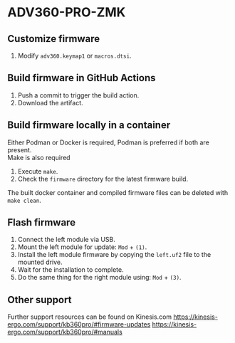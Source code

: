 # ADV360-PRO-ZMK

## Customize firmware

1. Modify `adv360.keymap1` or `macros.dtsi`.

## Build firmware in GitHub Actions

1. Push a commit to trigger the build action.
2. Download the artifact.

## Build firmware locally in a container

Either Podman or Docker is required, Podman is preferred if both are present.\
Make is also required

1. Execute `make`.
2. Check the `firmware` directory for the latest firmware build.

The built docker container and compiled firmware files can be deleted with `make clean`.

## Flash firmware

1. Connect the left module via USB.
2. Mount the left module for update: `Mod` + `(1)`.
3. Install the left module firmware by copying the `left.uf2` file to the mounted drive.
4. Wait for the installation to complete.
5. Do the same thing for the right module using: `Mod` + `(3)`.

## Other support

Further support resources can be found on Kinesis.com
https://kinesis-ergo.com/support/kb360pro/#firmware-updates
https://kinesis-ergo.com/support/kb360pro/#manuals
